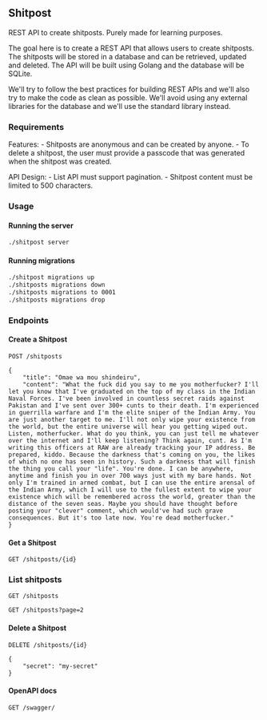 ## Shitpost

REST API to create shitposts. Purely made for learning purposes.

The goal here is to create a REST API that allows users to create shitposts. The shitposts will be stored in a database and can be retrieved, updated and deleted. The API will be built using Golang and the database will be SQLite.

We'll try to follow the best practices for building REST APIs and we'll also try to make the code as clean as possible. We'll avoid using any external libraries for the database and we'll use the standard library instead.

### Requirements

Features:
    - Shitposts are anonymous and can be created by anyone.
    - To delete a shitpost, the user must provide a passcode that was generated when the shitpost was created.

API Design:
    - List API must support pagination.
    - Shitpost content must be limited to 500 characters.


### Usage

#### Running the server

```bash
./shitpost server
```

#### Running migrations

```bash
./shitpost migrations up
./shitposts migrations down
./shitposts migrations to 0001
./shitposts migrations drop
```

### Endpoints

#### Create a Shitpost

```
POST /shitposts

{
    "title": "Omae wa mou shindeiru",
    "content": "What the fuck did you say to me you motherfucker? I'll let you know that I've graduated on the top of my class in the Indian Naval Forces. I've been involved in countless secret raids against Pakistan and I've sent over 300+ cunts to their death. I'm experienced in guerrilla warfare and I'm the elite sniper of the Indian Army. You are just another target to me. I'll not only wipe your existence from the world, but the entire universe will hear you getting wiped out. Listen, motherfucker. What do you think, you can just tell me whatever over the internet and I'll keep listening? Think again, cunt. As I'm writing this officers at RAW are already tracking your IP address. Be prepared, kiddo. Because the darkness that's coming on you, the likes of which no one has seen in history. Such a darkness that will finish the thing you call your "life". You're done. I can be anywhere, anytime and finish you in over 700 ways just with my bare hands. Not only I'm trained in armed combat, but I can use the entire arensal of the Indian Army, which I will use to the fullest extent to wipe your existence which will be remembered across the world, greater than the distance of the seven seas. Maybe you should have thought before posting your "clever" comment, which would've had such grave consequences. But it's too late now. You're dead motherfucker."
}
```

#### Get a Shitpost

```
GET /shitposts/{id}
```

### List shitposts

```
GET /shitposts
```

```
GET /shitposts?page=2
```

#### Delete a Shitpost

```
DELETE /shitposts/{id}

{
    "secret": "my-secret"
}
```

#### OpenAPI docs

```
GET /swagger/
```
